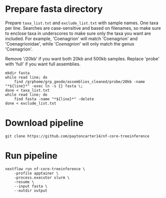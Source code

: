 # Prepare fasta directory

Prepare `taxa_list.txt` and `exclude_list.txt` with sample names. One taxa per line. Searches are case-sensitive and based on filenames, so make sure to enclose taxa in underscores to make sure only the taxa you want are included. For example, 'Coenagrion' will match 'Coenagrion' and 'Coenagrionidae', while '_Coenagrion_' will only match the genus 'Coenagrion'.

Remove '/20kb' if you want both 20kb and 500kb samples. Replace 'probe' with 'full' if you want full assemblies.

```
mkdir fasta
while read line; do 
    find /grphome/grp_geode/assemblies_cleaned/probe/20kb -name "*${line}*" -exec ln -s {} fasta \;
done < taxa_list.txt
while read line; do
    find fasta -name "*${line}*" -delete
done < exclude_list.txt
```

# Download pipeline

```
git clone https://github.com/paytoncarter14/nf-core-treeinference
```

# Run pipeline

```
nextflow run nf-core-treeinference \
    -profile apptainer \
    -process.executor slurm \
    -resume \
    --input fasta \
    --outdir output
```
